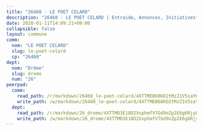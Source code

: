 ```yaml
---
title: "26460 - LE POET CELARD"
description: "26460 - LE POET CELARD | Entraide, Annonces, Initiatives"
date: 2020-01-11T14:09:21+09:00
collapsible: false
layout: commune
comm:
  nom: "LE POET CELARD"
  slug: le-poet-celard
  cp: "26460"
dept:
  nom: "Drôme"
  slug: drome
  num: "26"
peerpad:
  comm:
    read_path: /r/markdown/26460_le-poet-celard/4XTTMEB68KD2tMzZ1V5saYKRgSiEjJfaMzY7PEBMTr2VvkWeo
    write_path: /w/markdown/26460_le-poet-celard/4XTTMEB68KD2tMzZ1V5saYKRgSiEjJfaMzY7PEBMTr2VvkWeo-K3TgTvTp5jMGqETjiySAC5RM2rfShU6Gzkxtcx1oi5NFF88QcQSiftkR4iZA6cLCjYcmcs3VXCkHoLeM5hpY5Ev8L6zy5UJ5moo8BfxxaNp3aoch6iG4cjEPbGd3fvGvQRF6crgj
  dept:
    read_path: /r/markdown/26_drome/4XTTMD3E18D2XxphmfV7Gd9oZp2E6g6Rjy8yoyyuT4SyeeDZv
    write_path: /w/markdown/26_drome/4XTTMD3E18D2XxphmfV7Gd9oZp2E6g6Rjy8yoyyuT4SyeeDZv-K3TgUGX4nG6FnUgVjDeodHJBzD4Z7jTqAJwquijk1LCW8AWc9CAemuRZDQCZC8aha3sgQcHNRUHizJ1bQGiTeNjxAKKxoxsNxcJ7pjGzQ4icP1ftCA9sHED31LddZbCgpf6zkM4Q
---
```


